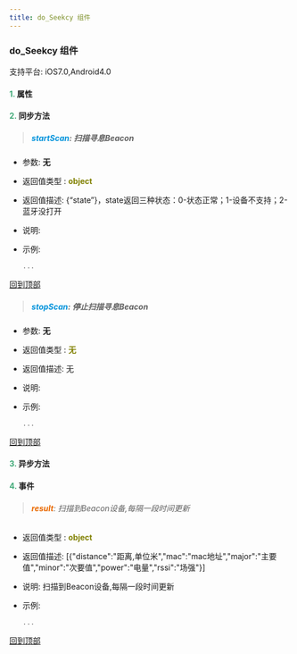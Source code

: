 ```yaml
---
title: do_Seekcy 组件
---
```


### do_Seekcy 组件

 支持平台: iOS7.0,Android4.0
 

#### <font color ='#40A977'>**1.**</font> 属性

#### <font color ='#40A977'>**2.**</font> 同步方法

>##### <font color ='#0092db'>**startScan**</font>: 扫描寻息Beacon

- 参数: **无**
- 返回值类型 : <font color ='#808000'>**object**</font>
- 返回值描述: {“state”}，state返回三种状态：0-状态正常；1-设备不支持；2-蓝牙没打开
- 说明: 
- 示例:

  ```javascript
  ...

  ```

[回到顶部](#top)

>##### <font color ='#0092db'>**stopScan**</font>: 停止扫描寻息Beacon

- 参数: **无**
- 返回值类型 : <font color ='#808000'>**无**</font>
- 返回值描述: 无
- 说明: 
- 示例:

  ```javascript
  ...

  ```

[回到顶部](#top)

#### <font color ='#40A977'>**3.**</font> 异步方法


#### <font color ='#40A977'>**4.**</font> 事件

>###### <font color ='#e96900'>**result**</font>: 扫描到Beacon设备,每隔一段时间更新

- 返回值类型 : <font color ='#808000'>**object**</font>
- 返回值描述: [{"distance":"距离,单位米","mac":"mac地址","major":"主要值","minor":"次要值","power":"电量","rssi":"场强"}]
- 说明: 扫描到Beacon设备,每隔一段时间更新
- 示例:

  ```javascript
  ...

  ```

[回到顶部](#top)


